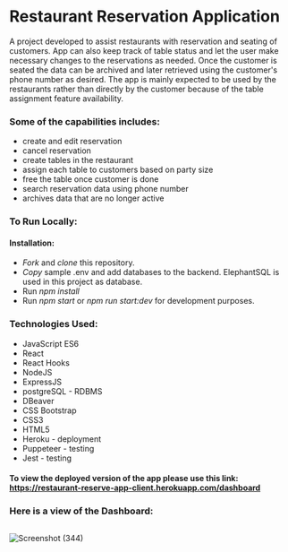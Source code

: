 # Restaurant Reservation Application

A project developed to assist restaurants with reservation and seating of customers. App can also keep track of table status and let the user make necessary changes to the reservations as needed. Once the customer is seated the data can be archived and later retrieved using the customer's phone number as desired. The app is mainly expected to be used by the restaurants rather than directly by the customer because of the table assignment feature availability.

### Some of the capabilities includes: 
- create and edit reservation
- cancel reservation
- create tables in the restaurant
- assign each table to customers based on party size
- free the table once customer is done
- search reservation data using phone number
- archives data that are no longer active

### To Run Locally: 
#### Installation: 
- *Fork* and *clone* this repository.
- *Copy* sample .env and add databases to the backend. ElephantSQL is used in this project as database.
- Run *npm install*
- Run *npm start* or *npm run start:dev* for development purposes.

### Technologies Used:
- JavaScript ES6
- React
- React Hooks
- NodeJS
- ExpressJS
- postgreSQL - RDBMS
- DBeaver
- CSS Bootstrap
- CSS3
- HTML5
- Heroku - deployment
- Puppeteer - testing
- Jest - testing

#### To view the deployed version of the app please use this link: https://restaurant-reserve-app-client.herokuapp.com/dashboard

### Here is a view of the Dashboard:
##

![Screenshot (344)](https://user-images.githubusercontent.com/90489864/167934478-acc3f4a6-ad53-4323-9207-f50926ba8e0d.png)


